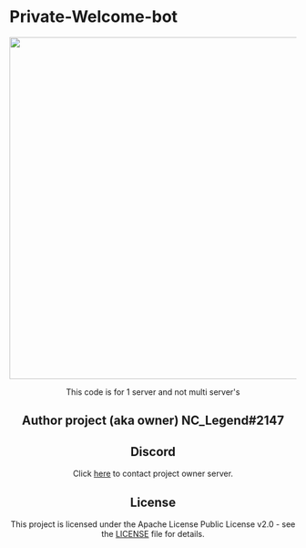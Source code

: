 # Private-Welcome-bot

<div align="center">
    <img src="https://cdn.discordapp.com/attachments/635733569670479883/748923404438208614/loading-cloud.gif" width="800px" height="600px" /><br>
</div>

<div align="center">
  
  
 This code is for 1 server and not multi server's
 
 ## Author project (aka owner) NC_Legend#2147
 
## Discord
Click [here](https://discord.gg/sy6Jrze) to contact project owner server. 

## License
This project is licensed under the Apache License Public License v2.0 - see the [LICENSE](LICENSE) file for details.
